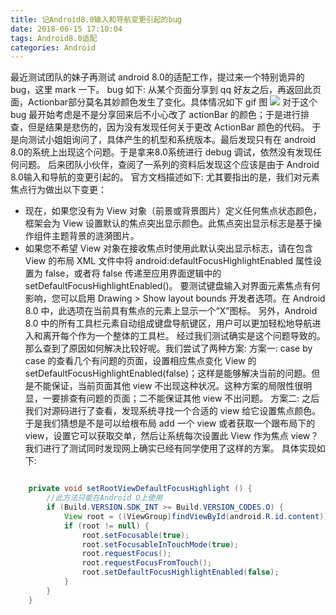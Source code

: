 ```yaml
---
title: 记Android8.0输入和导航变更引起的bug
date: 2018-06-15 17:10:04
tags: Android8.0适配
categories: Android
---
```

最近测试团队的妹子再测试 android 8.0的适配工作，提过来一个特别诡异的 bug，这里 mark 一下。
bug 如下: 从某个页面分享到 qq 好友之后，再返回此页面，Actionbar部分莫名其妙颜色发生了变化。具体情况如下 gif 图
![](记Android8.0输入和导航变更引起的bug/AndroidO.gif)
对于这个 bug 最开始考虑是不是分享回来后不小心改了 actionBar 的颜色；于是进行排查，但是结果是悲伤的，因为没有发现任何关于更改 ActionBar 颜色的代码。
于是向测试小姐姐询问了，具体产生的机型和系统版本。最后发现只有在 android 8.0的系统上出现这个问题。于是拿来8.0系统进行 debug 调试，依然没有发现任何问题。
后来团队小伙伴，查阅了一系列的资料后发现这个应该是由于 Android 8.0输入和导航的变更引起的。
官方文档描述如下:
尤其要指出的是，我们对元素焦点行为做出以下变更：
- 现在，如果您没有为 View 对象（前景或背景图片）定义任何焦点状态颜色，框架会为 View 设置默认的焦点突出显示颜色。此焦点突出显示标志是基于操作组件主题背景的涟漪图片。
- 如果您不希望 View 对象在接收焦点时使用此默认突出显示标志，请在包含 View 的布局 XML 文件中将 android:defaultFocusHighlightEnabled 属性设置为 false，或者将 false 传递至应用界面逻辑中的 setDefaultFocusHighlightEnabled()。
要测试键盘输入对界面元素焦点有何影响，您可以启用 Drawing > Show layout bounds 开发者选项。在 Android 8.0 中，此选项在当前具有焦点的元素上显示一个“X”图标。 
另外，Android 8.0 中的所有工具栏元素自动组成键盘导航键区，用户可以更加轻松地导航进入和离开每个作为一个整体的工具栏。
经过我们测试确实是这个问题导致的。那么查到了原因如何解决比较好呢。我们尝试了两种方案:
方案一: case by case 的查看几个有问题的页面，设置相应焦点变化 View 的setDefaultFocusHighlightEnabled(false)；这样是能够解决当前的问题。但是不能保证，当前页面其他 view 不出现这种状况。这种方案的局限性很明显，一要排查有问题的页面；二不能保证其他 view 不出问题。
方案二:
之后我们对源码进行了查看，发现系统寻找一个合适的 view 给它设置焦点颜色。于是我们猜想是不是可以给根布局 add 一个 view 或者获取一个跟布局下的 view，设置它可以获取交单，然后让系统每次设置此 View 作为焦点 view？ 我们进行了测试同时发现网上确实已经有同学使用了这样的方案。
具体实现如下:
```java

    private void setRootViewDefaultFocusHighlight () {
        //此方法只能在Android O上使用
        if (Build.VERSION.SDK_INT >= Build.VERSION_CODES.O) {
            View root = ((ViewGroup)findViewById(android.R.id.content)).getChildAt(0);
            if (root != null) {
                root.setFocusable(true);
                root.setFocusableInTouchMode(true);
                root.requestFocus();
                root.requestFocusFromTouch();
                root.setDefaultFocusHighlightEnabled(false);
            }
        }
    }
```
